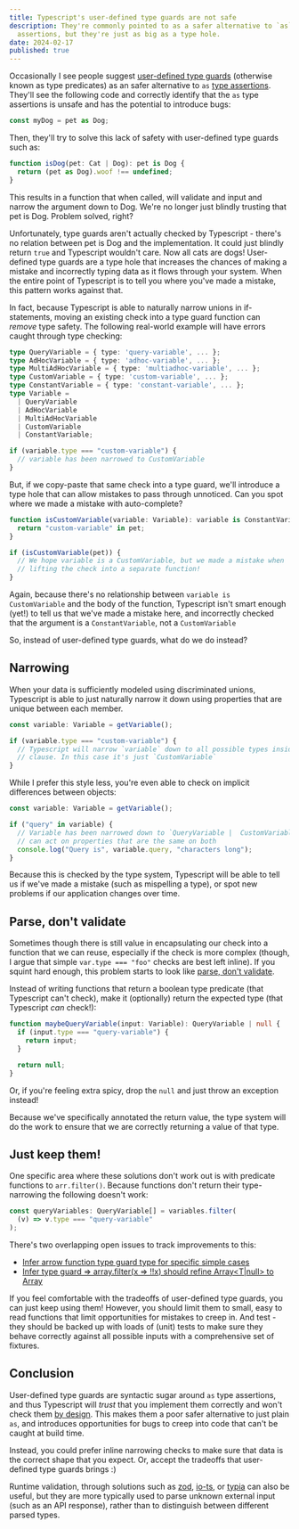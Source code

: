 ```yaml
---
title: Typescript's user-defined type guards are not safe
description: They're commonly pointed to as a safer alternative to `as` type
  assertions, but they're just as big as a type hole.
date: 2024-02-17
published: true
---
```

Occasionally I see people suggest [user-defined type guards](https://www.typescriptlang.org/docs/handbook/2/narrowing.html#using-type-predicates) (otherwise known as type predicates) as an safer alternative to `as` [type assertions](https://www.typescriptlang.org/docs/handbook/2/everyday-types.html#type-assertions). They'll see the following code and correctly identify that the `as` type assertions is unsafe and has the potential to introduce bugs:

```ts
const myDog = pet as Dog;
```

Then, they'll try to solve this lack of safety with user-defined type guards such as:

```ts
function isDog(pet: Cat | Dog): pet is Dog {
  return (pet as Dog).woof !== undefined;
}
```

This results in a function that when called, will validate and input and narrow the argument down to Dog. We're no longer just blindly trusting that pet is Dog. Problem solved, right?

Unfortunately, type guards aren't actually checked by Typescript - there's no relation between pet is Dog and the implementation. It could just blindly return `true` and Typescript wouldn't care. Now all cats are dogs! User-defined type guards are a type hole that increases the chances of making a mistake and incorrectly typing data as it flows through your system. When the entire point of Typescript is to tell you where you've made a mistake, this pattern works against that.

In fact, because Typescript is able to naturally narrow unions in if-statements, moving an existing check into a type guard function can _remove_ type safety. The following real-world example will have errors caught through type checking:

```ts
type QueryVariable = { type: 'query-variable', ... };
type AdHocVariable = { type: 'adhoc-variable', ... };
type MultiAdHocVariable = { type: 'multiadhoc-variable', ... };
type CustomVariable = { type: 'custom-variable', ... };
type ConstantVariable = { type: 'constant-variable', ... };
type Variable =
  | QueryVariable
  | AdHocVariable
  | MultiAdHocVariable
  | CustomVariable
  | ConstantVariable;

if (variable.type === "custom-variable") {
  // variable has been narrowed to CustomVariable
}
```

But, if we copy-paste that same check into a type guard, we'll introduce a type hole that can allow mistakes to pass through unnoticed. Can you spot where we made a mistake with auto-complete?

```ts
function isCustomVariable(variable: Variable): variable is ConstantVariable {
  return "custom-variable" in pet;
}

if (isCustomVariable(pet)) {
  // We hope variable is a CustomVariable, but we made a mistake when
  // lifting the check into a separate function!
}
```

Again, because there's no relationship between `variable is CustomVariable` and the body of the function, Typescript isn't smart enough (yet!) to tell us that we've made a mistake here, and incorrectly checked that the argument is a `ConstantVariable`, not a `CustomVariable`

So, instead of user-defined type guards, what do we do instead?

## Narrowing

When your data is sufficiently modeled using discriminated unions, Typescript is able to just naturally narrow it down using properties that are unique between each member.

```ts
const variable: Variable = getVariable();

if (variable.type === "custom-variable") {
  // Typescript will narrow `variable` down to all possible types inside this
  // clause. In this case it's just `CustomVariable`
}
```

While I prefer this style less, you're even able to check on implicit differences between objects:

```ts
const variable: Variable = getVariable();

if ("query" in variable) {
  // Variable has been narrowed down to `QueryVariable |  CustomVariable`, so we
  // can act on properties that are the same on both
  console.log("Query is", variable.query, "characters long");
}
```

Because this is checked by the type system, Typescript will be able to tell us if we've made a mistake (such as mispelling a type), or spot new problems if our application changes over time.

## Parse, don't validate

Sometimes though there is still value in encapsulating our check into a function that we can reuse, especially if the check is more complex (though, I argue that simple `var.type === "foo"` checks are best left inline). If you squint hard enough, this problem starts to look like [parse, don't validate](https://lexi-lambda.github.io/blog/2019/11/05/parse-don-t-validate/).

Instead of writing functions that return a boolean type predicate (that Typescript can't check), make it (optionally) return the expected type (that Typescript _can_ check!):

```ts
function maybeQueryVariable(input: Variable): QueryVariable | null {
  if (input.type === "query-variable") {
    return input;
  }

  return null;
}
```

Or, if you're feeling extra spicy, drop the `null` and just throw an exception instead!

Because we've specifically annotated the return value, the type system will do the work to ensure that we are correctly returning a value of that type.

## Just keep them!

One specific area where these solutions don't work out is with predicate functions to `arr.filter()`. Because functions don't return their type-narrowing the following doesn't work:

```ts
const queryVariables: QueryVariable[] = variables.filter(
  (v) => v.type === "query-variable"
);
```

There's two overlapping open issues to track improvements to this:

- [Infer arrow function type guard type for specific simple cases](https://github.com/microsoft/TypeScript/issues/38390)
- [Infer type guard => array.filter(x => !!x) should refine Array<T|null> to Array<T>](https://github.com/microsoft/TypeScript/issues/16069)

If you feel comfortable with the tradeoffs of user-defined type guards, you can just keep using them! However, you should limit them to small, easy to read functions that limit opportunities for mistakes to creep in. And test - they should be backed up with loads of (unit) tests to make sure they behave correctly against all possible inputs with a comprehensive set of fixtures.

## Conclusion

User-defined type guards are syntactic sugar around `as` type assertions, and thus Typescript will _trust_ that you implement them correctly and won't check them [by design](https://github.com/microsoft/TypeScript/issues/29980#issuecomment-467945410). This makes them a poor safer alternative to just plain `as`, and introduces opportunities for bugs to creep into code that can't be caught at build time.

Instead, you could prefer inline narrowing checks to make sure that data is the correct shape that you expect. Or, accept the tradeoffs that user-defined type guards brings :)

Runtime validation, through  solutions such as [zod](https://zod.dev/), [io-ts](https://github.com/gcanti/io-ts), or [typia](https://typia.io/docs/validators/assert/) can also be useful, but they are more typically used to parse unknown external input (such as an API response), rather than to distinguish between different parsed types.
